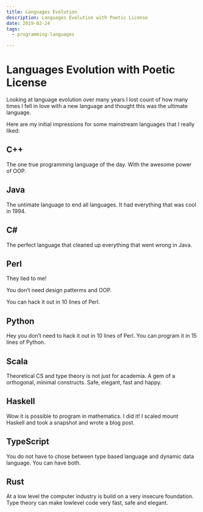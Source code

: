 ```yaml
---
title: Languages Evolution
description: Languages Evolution with Poetic License
date: 2019-02-24
tags:
  - programming-languages

---
```


# Languages Evolution with Poetic License

Looking at language evolution over many years I lost count of how many times I fell in love with a new language and thought this was the ultimate language.

Here are my initial impressions for some mainstream languages that I really liked:

## C++
The one true programming language of the day.
With the awesome power of OOP.

## Java
The untimate language to end all languages.
It had everything that was cool in 1994.

## C#
The perfect language that cleaned up everything that went wrong in Java.

## Perl
They lied to me!

You don’t need design patterms and OOP.

You can hack it out in 10 lines of Perl.

## Python
Hey you don’t need to hack it out in 10 lines of Perl.
You can program it in 15 lines of Python.

## Scala
Theoretical CS and type theory is not just for academia.
A gem of a orthogonal, minimal constructs.
Safe, elegant, fast and happy.

## Haskell
Wow it is possible to program in mathematics. I did it! I scaled mount Haskell and took a snapshot and wrote a blog post.

## TypeScript
You do not have to chose between type based language and dynamic data language.
You can have both.

## Rust
At a low level the computer industry is build on a very insecure foundation.
Type theory can make lowlevel code very fast, safe and elegant.
